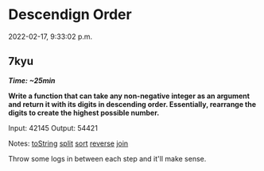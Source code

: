 # Descendign Order

2022-02-17, 9:33:02 p.m.

## 7kyu

**_Time: ~25min_**

**Write a function that can take any non-negative integer as an argument and return it with its digits in descending order. Essentially, rearrange the digits to create the highest possible number.**

Input: 42145 Output: 54421

Notes:
[toString](https://developer.mozilla.org/en-US/docs/Web/JavaScript/Reference/Global_Objects/Object/toString)
[split](https://developer.mozilla.org/en-US/docs/Web/JavaScript/Reference/Global_Objects/String/split)
[sort](https://developer.mozilla.org/en-US/docs/Web/JavaScript/Reference/Global_Objects/Array/sort)
[reverse](https://developer.mozilla.org/en-US/docs/Web/JavaScript/Reference/Global_Objects/Array/reverse)
[join](https://developer.mozilla.org/en-US/docs/Web/JavaScript/Reference/Global_Objects/Array/join)

Throw some logs in between each step and it'll make sense.
